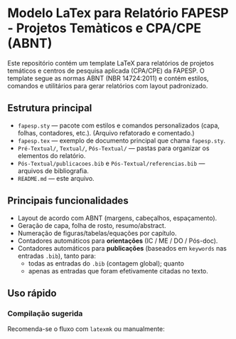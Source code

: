 # Modelo LaTex para Relatório FAPESP - Projetos Temàticos e CPA/CPE (ABNT)

Este repositório contém um template LaTeX para relatórios de projetos temáticos e centros de pesquisa aplicada (CPA/CPE) da FAPESP. O template segue as normas ABNT (NBR 14724:2011) e contém estilos, comandos e utilitários para gerar relatórios com layout padronizado.

## Estrutura principal
- `fapesp.sty` — pacote com estilos e comandos personalizados (capa, folhas, contadores, etc.). (Arquivo refatorado e comentado.)
- `fapesp.tex` — exemplo de documento principal que chama `fapesp.sty`.
- `Pré-Textual/`, `Textual/`, `Pós-Textual/` — pastas para organizar os elementos do relatório.
- `Pós-Textual/publicacoes.bib` e `Pós-Textual/referencias.bib` — arquivos de bibliografia.
- `README.md` — este arquivo.

## Principais funcionalidades
- Layout de acordo com ABNT (margens, cabeçalhos, espaçamento).
- Geração de capa, folha de rosto, resumo/abstract.
- Numeração de figuras/tabelas/equações por capítulo.
- Contadores automáticos para **orientações** (IC / ME / DO / Pós-doc).
- Contadores automáticos para **publicações** (baseados em `keywords` nas entradas `.bib`), tanto para:
  - todas as entradas do `.bib` (contagem global); quanto
  - apenas as entradas que foram efetivamente citadas no texto.

## Uso rápido

### Compilação sugerida
Recomenda-se o fluxo com `latexmk` ou manualmente:
